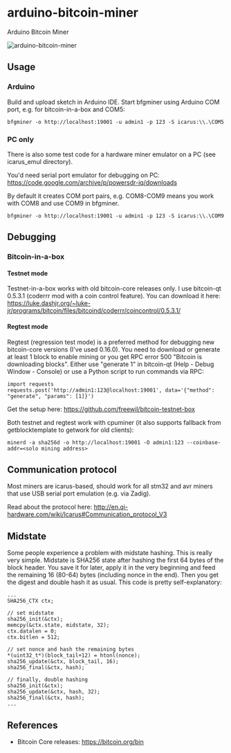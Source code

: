 # arduino-bitcoin-miner

Arduino Bitcoin Miner

![arduino-bitcoin-miner](https://i.imgur.com/tzfPink.jpg)

## Usage

### Arduino

Build and upload sketch in Arduino IDE.
Start bfgminer using Arduino COM port, e.g. for bitcoin-in-a-box and COM5:

`bfgminer -o http://localhost:19001 -u admin1 -p 123 -S icarus:\\.\COM5`

### PC only

There is also some test code for a hardware miner emulator on a PC (see icarus_emul directory).

You'd need serial port emulator for debugging on PC: https://code.google.com/archive/p/powersdr-iq/downloads

By default it creates COM port pairs, e.g. COM8-COM9 means you work with COM8 and use COM9 in bfgminer.

`bfgminer -o http://localhost:19001 -u admin1 -p 123 -S icarus:\\.\COM9`

## Debugging

### Bitcoin-in-a-box

#### Testnet mode

Testnet-in-a-box works with old bitcoin-core releases only.
I use bitcoin-qt 0.5.3.1 (coderrr mod with a coin control feature).
You can download it here: https://luke.dashjr.org/~luke-jr/programs/bitcoin/files/bitcoind/coderrr/coincontrol/0.5.3.1/

#### Regtest mode

Regtest (regression test mode) is a preferred method for debugging new bitcoin-core versions (I've used 0.16.0).
You need to download or generate at least 1 block to enable mining or you get RPC error 500 "Bitcoin is downloading blocks".
Either use "generate 1" in bitcoin-qt (Help - Debug Window - Console) or use a Python script to run commands via RPC:

```
import requests
requests.post('http://admin1:123@localhost:19001', data='{"method": "generate", "params": [1]}')
```

Get the setup here: https://github.com/freewil/bitcoin-testnet-box

Both testnet and regtest work with cpuminer (it also supports fallback from getblocktemplate to getwork for old clients):

`minerd -a sha256d -o http://localhost:19001 -O admin1:123 --coinbase-addr=<solo mining address>`

## Communication protocol

Most miners are icarus-based, should work for all stm32 and avr miners that use USB serial port emulation (e.g. via Zadig).

Read about the protocol here: http://en.qi-hardware.com/wiki/Icarus#Communication_protocol_V3

## Midstate

Some people experience a problem with midstate hashing.
This is really very simple. Midstate is SHA256 state after hashing the first 64 bytes of the block header.
You save it for later, apply it in the very beginning and feed the remaining 16 (80-64) bytes (including nonce in the end).
Then you get the digest and double hash it as usual. This code is pretty self-explanatory:

```
...
SHA256_CTX ctx;

// set midstate
sha256_init(&ctx);
memcpy(&ctx.state, midstate, 32);
ctx.datalen = 0;
ctx.bitlen = 512;

// set nonce and hash the remaining bytes
*(uint32_t*)(block_tail+12) = htonl(nonce);
sha256_update(&ctx, block_tail, 16);
sha256_final(&ctx, hash);

// finally, double hashing
sha256_init(&ctx);
sha256_update(&ctx, hash, 32);
sha256_final(&ctx, hash);
...

```

## References

* Bitcoin Core releases: https://bitcoin.org/bin




